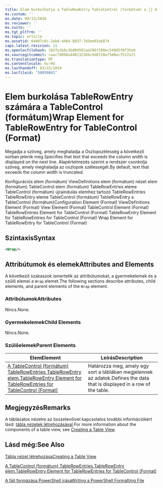 ```yaml
---
title: Elem burkolhatja a TableRowEntry TableControl (formátum) a |} A Microsoft Docs
ms.custom: ''
ms.date: 09/13/2016
ms.reviewer: ''
ms.suite: ''
ms.tgt_pltfrm: ''
ms.topic: article
ms.assetid: 64087c6c-2abd-446d-b837-7d3ee03a6874
caps.latest.revision: 11
ms.openlocfilehash: 102fe1b9c3bd04562aa296f390ec549d5f8f35e9
ms.sourcegitcommit: caac7d098a448232304c9d6728e7340ec7517a71
ms.translationtype: MT
ms.contentlocale: hu-HU
ms.lasthandoff: 03/15/2019
ms.locfileid: "58059841"
---
```

# <a name="wrap-element-for-tablerowentry-for-tablecontrol--format"></a><span data-ttu-id="59b6e-102">Elem burkolása TableRowEntry számára a TableControl (formátum)</span><span class="sxs-lookup"><span data-stu-id="59b6e-102">Wrap Element for TableRowEntry for TableControl  (Format)</span></span>

<span data-ttu-id="59b6e-103">Megadja a szöveg, amely meghaladja a Oszlopszélesség a következő sorban jelenik meg.</span><span class="sxs-lookup"><span data-stu-id="59b6e-103">Specifies that text that exceeds the column width is displayed on the next line.</span></span> <span data-ttu-id="59b6e-104">Alapértelmezés szerint a rendszer csonkolja szöveg, amely meghaladja az oszlopok szélességét.</span><span class="sxs-lookup"><span data-stu-id="59b6e-104">By default, text that exceeds the column width is truncated.</span></span>

<span data-ttu-id="59b6e-105">Konfigurációs elem (formátum) ViewDefinitions elem (formátum) nézet elem (formátum) TableControl elem (formátum) TableRowEntries eleme TableControl (formátum) újraindulás elemhez tartozó TableRowEntries TableRowEntry eleme TableControl (formátum) TableRowEntry a TableControl (formátum)</span><span class="sxs-lookup"><span data-stu-id="59b6e-105">Configuration Element (Format) ViewDefinitions Element (Format) View Element (Format) TableControl Element (Format) TableRowEntries Element for TableControl (Format) TableRowEntry Element for TableRowEntries for TableControl (Format) Wrap Element for TableRowEntry for TableControl (Format)</span></span>

## <a name="syntax"></a><span data-ttu-id="59b6e-106">Szintaxis</span><span class="sxs-lookup"><span data-stu-id="59b6e-106">Syntax</span></span>

```xml
<Wrap/>
```

## <a name="attributes-and-elements"></a><span data-ttu-id="59b6e-107">Attribútumok és elemek</span><span class="sxs-lookup"><span data-stu-id="59b6e-107">Attributes and Elements</span></span>

<span data-ttu-id="59b6e-108">A következő szakaszok ismertetik az attribútumokat, a gyermekelemek és a szülő elemei a `Wrap` elemet.</span><span class="sxs-lookup"><span data-stu-id="59b6e-108">The following sections describe attributes, child elements, and parent elements of the `Wrap` element.</span></span>

### <a name="attributes"></a><span data-ttu-id="59b6e-109">Attribútumok</span><span class="sxs-lookup"><span data-stu-id="59b6e-109">Attributes</span></span>

<span data-ttu-id="59b6e-110">Nincs.</span><span class="sxs-lookup"><span data-stu-id="59b6e-110">None.</span></span>

### <a name="child-elements"></a><span data-ttu-id="59b6e-111">Gyermekelemek</span><span class="sxs-lookup"><span data-stu-id="59b6e-111">Child Elements</span></span>

<span data-ttu-id="59b6e-112">Nincs.</span><span class="sxs-lookup"><span data-stu-id="59b6e-112">None.</span></span>

### <a name="parent-elements"></a><span data-ttu-id="59b6e-113">Szülőelemek</span><span class="sxs-lookup"><span data-stu-id="59b6e-113">Parent Elements</span></span>

|<span data-ttu-id="59b6e-114">Elem</span><span class="sxs-lookup"><span data-stu-id="59b6e-114">Element</span></span>|<span data-ttu-id="59b6e-115">Leírás</span><span class="sxs-lookup"><span data-stu-id="59b6e-115">Description</span></span>|
|-------------|-----------------|
|[<span data-ttu-id="59b6e-116">A TableControl (formátum) TableRowEntries TableRowEntry elem.</span><span class="sxs-lookup"><span data-stu-id="59b6e-116">TableRowEntry Element for TableRowEntries for TableControl (Format)</span></span>](./tablerowentry-element-for-tablerowentries-for-tablecontrol-format.md)|<span data-ttu-id="59b6e-117">Határozza meg, amely egy sort a táblában megjelennek az adatok.</span><span class="sxs-lookup"><span data-stu-id="59b6e-117">Defines the data that is displayed in a row of the table.</span></span>|

## <a name="remarks"></a><span data-ttu-id="59b6e-118">Megjegyzés</span><span class="sxs-lookup"><span data-stu-id="59b6e-118">Remarks</span></span>

<span data-ttu-id="59b6e-119">A táblázatos nézetre az összetevőivel kapcsolatos további információkért lásd: [tábla nézetek létrehozásával](./creating-a-table-view.md).</span><span class="sxs-lookup"><span data-stu-id="59b6e-119">For more information about the components of a table view, see [Creating a Table View](./creating-a-table-view.md).</span></span>

## <a name="see-also"></a><span data-ttu-id="59b6e-120">Lásd még:</span><span class="sxs-lookup"><span data-stu-id="59b6e-120">See Also</span></span>

[<span data-ttu-id="59b6e-121">Tábla nézet létrehozása</span><span class="sxs-lookup"><span data-stu-id="59b6e-121">Creating a Table View</span></span>](./creating-a-table-view.md)

[<span data-ttu-id="59b6e-122">A TableControl (formátum) TableRowEntries TableRowEntry elem.</span><span class="sxs-lookup"><span data-stu-id="59b6e-122">TableRowEntry Element for TableRowEntries for TableControl (Format)</span></span>](./tablerowentry-element-for-tablerowentries-for-tablecontrol-format.md)

[<span data-ttu-id="59b6e-123">A fájl formázása PowerShell írása</span><span class="sxs-lookup"><span data-stu-id="59b6e-123">Writing a PowerShell Formatting File</span></span>](./writing-a-powershell-formatting-file.md)
